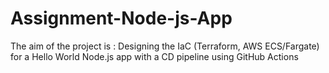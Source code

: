 # Assignment-Node-js-App


The aim of the project is : 
                  Designing the IaC (Terraform, AWS ECS/Fargate) for a Hello World Node.js app with a CD pipeline using GitHub Actions



 
